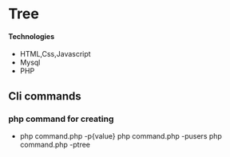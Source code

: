 # Tree
  
#### Technologies

- HTML,Css,Javascript
- Mysql
- PHP


## Cli commands
### php command for creating

- php command.php -p{value}
php command.php -pusers
php command.php -ptree
